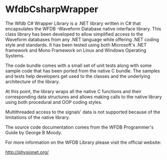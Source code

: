 WfdbCsharpWrapper
=================
The Wfdb C# Wrapper Library is a .NET library written in C# that encapsulates the WFDB -Waveform Database native interface library. This class library has been developed to allow simplified access to the Waveform databases from any .NET language while offering .NET coding style and standards. It has been tested using both Microsoft's .NET framework and Mono Framework on Linux and Windows Operating Systems.

The code bundle comes with a small set of unit tests along with some sample code that has been ported from the native C bundle. The samples and tests help developers get used to the classes and the underlying architecture of the library.

At this point, the library wraps all the native C functions and their corresponding data structures and allows making calls to the native library using both procedural and OOP coding styles.

Multithreaded access to the signals' data is not supported because of the limitations of the native library.

The source code documentation comes from the WFDB Programmer's Guide by George B Moody.

For more information on the WFDB Library please visit the official website:

http://physionet.org/
